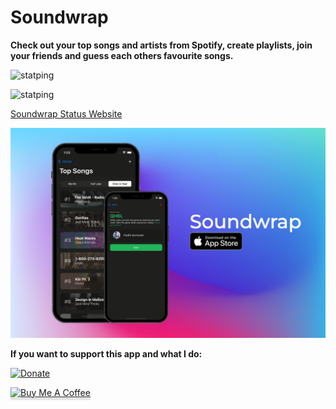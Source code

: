
# Soundwrap

**Check out your top songs and artists from Spotify, create playlists, join your friends and guess each others favourite songs.**

![statping](https://img.shields.io/badge/dynamic/json?color=purple&label=Soundwrap&query=%24.services&url=https://status.soundwrap.app/health&suffix=%20services)

![statping](https://img.shields.io/badge/dynamic/json?url=https://status.soundwrap.app/api/services/9&label=Soundwrap%20Backend&query=%24.online_24_hours&suffix=%%20uptime%20last%2024h)

[Soundwrap Status Website](http://status.soundwrap.app)

![Soundwrap](./assets/images/github-image.jpeg)

**If you want to support this app and what I do:** 

[![Donate](https://img.shields.io/badge/Donate-PayPal-green.svg)](https://www.paypal.com/donate/?hosted_button_id=HAA8RD9LJQ2ZW)

<a href="https://www.buymeacoffee.com/fredrikbur3" target="_blank"><img src="https://www.buymeacoffee.com/assets/img/custom_images/orange_img.png" alt="Buy Me A Coffee" style="height: 41px !important;width: 174px !important;box-shadow: 0px 3px 2px 0px rgba(190, 190, 190, 0.5) !important;-webkit-box-shadow: 0px 3px 2px 0px rgba(190, 190, 190, 0.5) !important;" ></a>
